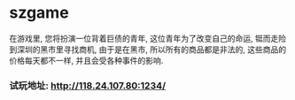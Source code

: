 # szgame
在游戏里, 您将扮演一位背着巨债的青年, 这位青年为了改变自己的命运, 铤而走险到深圳的黑市里寻找商机, 由于是在黑市, 所以所有的商品都是非法的, 这些商品的价格每天都不一样, 并且会受各种事件的影响. 
### 试玩地址: http://118.24.107.80:1234/

